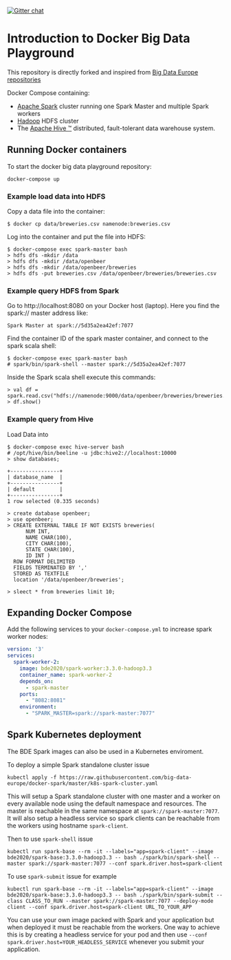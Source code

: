 [![Gitter chat](https://badges.gitter.im/gitterHQ/gitter.png)](https://gitter.im/big-data-europe/Lobby)

# Introduction to Docker Big Data Playground

This repository is directly forked and inspired from [Big Data Europe repositories](https://github.com/big-data-europe)

Docker Compose containing:
* [Apache Spark](https://spark.apache.org/) cluster running one Spark Master and multiple Spark workers
* [Hadoop](https://hadoop.apache.org/) HDFS cluster
* The [Apache Hive ™](https://hive.apache.org/) distributed, fault-tolerant data warehouse system.

## Running Docker containers 

To start the docker big data playground repository:

    docker-compose up

### Example load data into HDFS

Copy a data file into the container:

    $ docker cp data/breweries.csv namenode:breweries.csv

Log into the container and put the file into HDFS:

    $ docker-compose exec spark-master bash
    > hdfs dfs -mkdir /data
    > hdfs dfs -mkdir /data/openbeer
    > hdfs dfs -mkdir /data/openbeer/breweries
    > hdfs dfs -put breweries.csv /data/openbeer/breweries/breweries.csv

### Example query HDFS from Spark

Go to http://localhost:8080 on your Docker host (laptop). Here you find the spark:// master address like:
  
    Spark Master at spark://5d35a2ea42ef:7077

Find the container ID of the spark master container, and connect to the spark scala shell:

    $ docker-compose exec spark-master bash
    # spark/bin/spark-shell --master spark://5d35a2ea42ef:7077

Inside the Spark scala shell execute this commands:

    > val df = spark.read.csv("hdfs://namenode:9000/data/openbeer/breweries/breweries.csv")
    > df.show()

### Example query from Hive

Load Data into
  
    $ docker-compose exec hive-server bash
    # /opt/hive/bin/beeline -u jdbc:hive2://localhost:10000
    > show databases;

    +----------------+
    | database_name  |
    +----------------+
    | default        |
    +----------------+
    1 row selected (0.335 seconds)

    > create database openbeer;
    > use openbeer;
    > CREATE EXTERNAL TABLE IF NOT EXISTS breweries(
          NUM INT,
          NAME CHAR(100),
          CITY CHAR(100),
          STATE CHAR(100),
          ID INT )
      ROW FORMAT DELIMITED
      FIELDS TERMINATED BY ','
      STORED AS TEXTFILE
      location '/data/openbeer/breweries';

    > sleect * from breweries limit 10;

## Expanding Docker Compose
Add the following services to your `docker-compose.yml` to increase spark worker nodes:
```yml
version: '3'
services:
  spark-worker-2:
    image: bde2020/spark-worker:3.3.0-hadoop3.3
    container_name: spark-worker-2
    depends_on:
      - spark-master
    ports:
      - "8082:8081"
    environment:
      - "SPARK_MASTER=spark://spark-master:7077"
```


## Spark Kubernetes deployment
The BDE Spark images can also be used in a Kubernetes enviroment.

To deploy a simple Spark standalone cluster issue

`kubectl apply -f https://raw.githubusercontent.com/big-data-europe/docker-spark/master/k8s-spark-cluster.yaml`

This will setup a Spark standalone cluster with one master and a worker on every available node using the default namespace and resources. The master is reachable in the same namespace at `spark://spark-master:7077`.
It will also setup a headless service so spark clients can be reachable from the workers using hostname `spark-client`.

Then to use `spark-shell` issue

`kubectl run spark-base --rm -it --labels="app=spark-client" --image bde2020/spark-base:3.3.0-hadoop3.3 -- bash ./spark/bin/spark-shell --master spark://spark-master:7077 --conf spark.driver.host=spark-client`

To use `spark-submit` issue for example

`kubectl run spark-base --rm -it --labels="app=spark-client" --image bde2020/spark-base:3.3.0-hadoop3.3 -- bash ./spark/bin/spark-submit --class CLASS_TO_RUN --master spark://spark-master:7077 --deploy-mode client --conf spark.driver.host=spark-client URL_TO_YOUR_APP`

You can use your own image packed with Spark and your application but when deployed it must be reachable from the workers.
One way to achieve this is by creating a headless service for your pod and then use `--conf spark.driver.host=YOUR_HEADLESS_SERVICE` whenever you submit your application.
